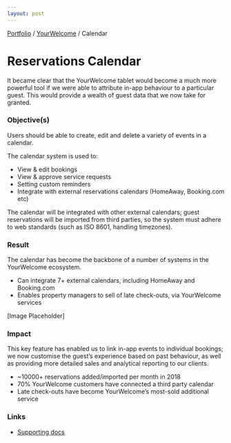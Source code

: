 ```yaml
---
layout: post
---
```


[Portfolio](../pages/portfolio) / [YourWelcome](about) / Calendar

# Reservations Calendar
It became clear that the YourWelcome tablet would become a much more powerful tool if we were able to attribute in-app behaviour to a particular guest. This would provide a wealth of guest data that we now take for granted.

### Objective(s)
Users should be able to create, edit and delete a variety of events in a calendar.

The calendar system is used to:

* View & edit bookings
* View & approve service requests
* Setting custom reminders
* Integrate with external reservations calendars (HomeAway, Booking.com etc)

The calendar will be integrated with other external calendars; guest reservations will be imported from third parties, so the system must adhere to web standards (such as ISO 8601, handling timezones).

### Result
The calendar has become the backbone of a number of systems in the YourWelcome ecosystem.

* Can integrate 7+ external calendars, including HomeAway and Booking.com
* Enables property managers to sell of late check-outs, via YourWelcome services

[Image Placeholder]

### Impact

This key feature has enabled us to link in-app events to individual bookings; we now customise the guest’s experience based on past behaviour, as well as providing more detailed sales and analytical reporting to our clients.

* ~10000+ reservations added/imported per month in 2018
* 70% YourWelcome customers have connected a third party calendar
* Late check-outs have become YourWelcome’s most-sold additional service


### Links

* [Supporting docs](https://www.yourwelcome.com/help/calendar/)